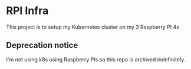 # RPI Infra

This project is to setup my Kubernetes cluster on my 3 Raspberry PI 4s

## Deprecation notice
I'm not using k8s using Raspberry PIs so this repo is archived indefinitely. 
